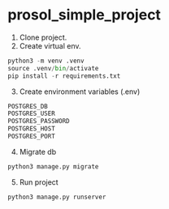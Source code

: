 # prosol_simple_project

1. Clone project.
2. Create virtual env.
~~~python
python3 -m venv .venv
source .venv/bin/activate
pip install -r requirements.txt
~~~
3. Create environment variables (.env)
~~~python
POSTGRES_DB
POSTGRES_USER
POSTGRES_PASSWORD
POSTGRES_HOST
POSTGRES_PORT
~~~

4. Migrate db
~~~python
python3 manage.py migrate
~~~
5. Run project
~~~python
python3 manage.py runserver
~~~
